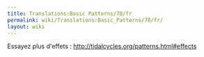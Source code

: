 ```yaml
---
title: Translations:Basic Patterns/78/fr
permalink: wiki/Translations:Basic_Patterns/78/fr/
layout: wiki
---
```


Essayez plus d'effets : <http://tidalcycles.org/patterns.html#effects>
